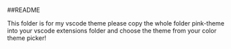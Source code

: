 ##README

This folder is for my vscode theme please copy the whole folder pink-theme into your vscode extensions folder and choose the theme from your color theme picker!
